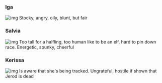 ### Iga
![img](portrait-iga.png)
Stocky, angry, oily, blunt, but fair

### Salvia
![img](portrait-salvia.png)
Too tall for a halfling, too human like to be an elf, hard to pin down race.
Energetic, spunky, cheerful

### Kerissa
![img](portrait-kerissa.png)
Is aware that she's being tracked. Ungrateful, hostile if shown that Jerod is dead